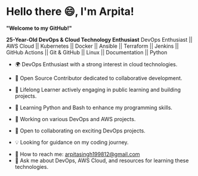 # Hello there :smile:, I'm Arpita!
**"Welcome to my GitHub!"**

**25-Year-Old DevOps & Cloud Technology Enthusiast**
DevOps Enthusiast || AWS Cloud || Kubernetes || Docker || Ansible || Terraform || Jenkins || GitHub Actions || Git & GitHub || Linux || Documentation || Python

- 🌍 DevOps Enthusiast with a strong interest in cloud technologies.
* 🚀 Open Source Contributor dedicated to collaborative development.
+ 🌱 Lifelong Learner actively engaging in public learning and building projects.
- 🌱 Learning Python and Bash to enhance my programming skills.
* 🔭 Working on various DevOps and AWS projects.
+ 🤝 Open to collaborating on exciting DevOps projects.
* 💡 Looking for guidance on my coding journey.
- 📧 How to reach me: arpitasingh199812@gmail.com
- 💬 Ask me about DevOps, AWS Cloud, and resources for learning these technologies.
